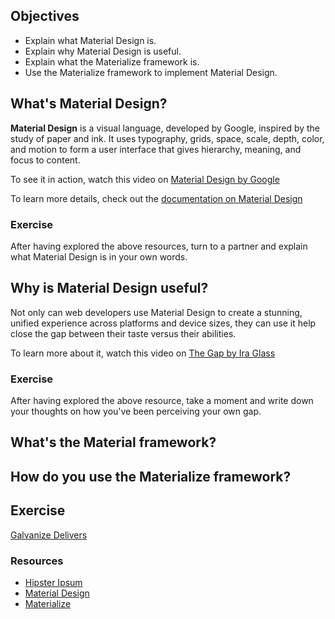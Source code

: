 ## Objectives

- Explain what Material Design is.
- Explain why Material Design is useful.
- Explain what the Materialize framework is.
- Use the Materialize framework to implement Material Design.

## What's Material Design?

**Material Design** is a visual language, developed by Google, inspired by the study of paper and ink. It uses typography, grids, space, scale, depth, color, and motion to form a user interface that gives hierarchy, meaning, and focus to content.

To see it in action, watch this video on [Material Design by Google](https://www.youtube.com/watch?v=Q8TXgCzxEnw)

To learn more details, check out the [documentation on Material Design](https://www.google.com/design/spec/what-is-material/environment.html)

### Exercise

After having explored the above resources, turn to a partner and explain what Material Design is in your own words.

## Why is Material Design useful?

Not only can web developers use Material Design to create a stunning, unified experience across platforms and device sizes, they can use it help close the gap between their taste versus their abilities.

To learn more about it, watch this video on [The Gap by Ira Glass](https://www.youtube.com/watch?v=3ResTHKVxf4)

### Exercise

After having explored the above resource, take a moment and write down your thoughts on how you've been perceiving your own gap.

## What's the Material framework?


## How do you use the Materialize framework?


## Exercise

[Galvanize Delivers](https://github.com/gSchool/galvanize-delivers/)

### Resources

- [Hipster Ipsum](http://hipsum.co/)
- [Material Design](https://www.google.com/design/spec/material-design/introduction.html)
- [Materialize](http://materializecss.com/)
